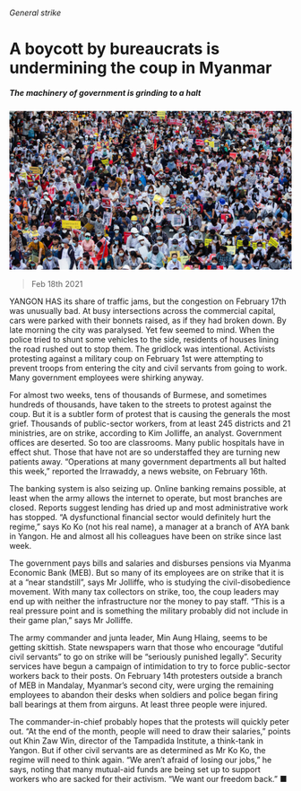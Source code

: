 ###### General strike

# A boycott by bureaucrats is undermining the coup in Myanmar 

##### The machinery of government is grinding to a halt 

![image](images/20210220_asp501.jpg) 

> Feb 18th 2021 


YANGON HAS its share of traffic jams, but the congestion on February 17th was unusually bad. At busy intersections across the commercial capital, cars were parked with their bonnets raised, as if they had broken down. By late morning the city was paralysed. Yet few seemed to mind. When the police tried to shunt some vehicles to the side, residents of houses lining the road rushed out to stop them. The gridlock was intentional. Activists protesting against a military coup on February 1st were attempting to prevent troops from entering the city and civil servants from going to work. Many government employees were shirking anyway. 


For almost two weeks, tens of thousands of Burmese, and sometimes hundreds of thousands, have taken to the streets to protest against the coup. But it is a subtler form of protest that is causing the generals the most grief. Thousands of public-sector workers, from at least 245 districts and 21 ministries, are on strike, according to Kim Jolliffe, an analyst. Government offices are deserted. So too are classrooms. Many public hospitals have in effect shut. Those that have not are so understaffed they are turning new patients away. “Operations at many government departments all but halted this week,” reported the Irrawaddy, a news website, on February 16th. 



The banking system is also seizing up. Online banking remains possible, at least when the army allows the internet to operate, but most branches are closed. Reports suggest lending has dried up and most administrative work has stopped. “A dysfunctional financial sector would definitely hurt the regime,” says Ko Ko (not his real name), a manager at a branch of AYA bank in Yangon. He and almost all his colleagues have been on strike since last week.


The government pays bills and salaries and disburses pensions via Myanma Economic Bank (MEB). But so many of its employees are on strike that it is at a “near standstill”, says Mr Jolliffe, who is studying the civil-disobedience movement. With many tax collectors on strike, too, the coup leaders may end up with neither the infrastructure nor the money to pay staff. “This is a real pressure point and is something the military probably did not include in their game plan,” says Mr Jolliffe.


The army commander and junta leader, Min Aung Hlaing, seems to be getting skittish. State newspapers warn that those who encourage “dutiful civil servants” to go on strike will be “seriously punished legally”. Security services have begun a campaign of intimidation to try to force public-sector workers back to their posts. On February 14th protesters outside a branch of MEB in Mandalay, Myanmar’s second city, were urging the remaining employees to abandon their desks when soldiers and police began firing ball bearings at them from airguns. At least three people were injured.


The commander-in-chief probably hopes that the protests will quickly peter out. “At the end of the month, people will need to draw their salaries,” points out Khin Zaw Win, director of the Tampadida Institute, a think-tank in Yangon. But if other civil servants are as determined as Mr Ko Ko, the regime will need to think again. “We aren’t afraid of losing our jobs,” he says, noting that many mutual-aid funds are being set up to support workers who are sacked for their activism. “We want our freedom back.” ■

